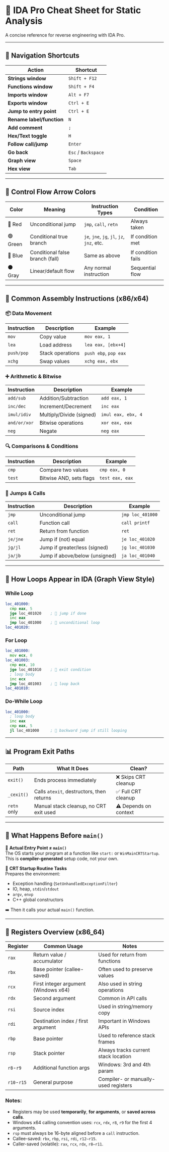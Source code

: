 # 🧠 IDA Pro Cheat Sheet for Static Analysis

A concise reference for reverse engineering with IDA Pro.

---

## 📁 Navigation Shortcuts

| Action                      | Shortcut       |
|----------------------------|----------------|
| **Strings window**         | `Shift + F12`  |
| **Functions window**       | `Shift + F4`   |
| **Imports window**         | `Alt + F7`     |
| **Exports window**         | `Ctrl + E`     |
| **Jump to entry point**    | `Ctrl + E`     |
| **Rename label/function**  | `N`            |
| **Add comment**            | `;`            |
| **Hex/Text toggle**        | `H`            |
| **Follow call/jump**       | `Enter`        |
| **Go back**                | `Esc` / `Backspace` |
| **Graph view**             | `Space`        |
| **Hex view**               | `Tab`          |

---

## 🧽 Control Flow Arrow Colors

| Color      | Meaning                         | Instruction Types                            | Condition          |
|------------|----------------------------------|-----------------------------------------------|--------------------|
| 🔴 Red     | Unconditional jump               | `jmp`, `call`, `retn`                         | Always taken       |
| 🟢 Green   | Conditional true branch          | `je`, `jne`, `jg`, `jl`, `jz`, `jnz`, etc.    | If condition met   |
| 🔵 Blue    | Conditional false branch (fall)  | Same as above                                 | If condition fails |
| ⚫ Gray    | Linear/default flow               | Any normal instruction                        | Sequential flow    |

---

## 🔧 Common Assembly Instructions (x86/x64)

### 📦 Data Movement

| Instruction | Description                    | Example              |
|-------------|--------------------------------|----------------------|
| `mov`       | Copy value                     | `mov eax, 1`         |
| `lea`       | Load address                   | `lea eax, [ebx+4]`   |
| `push/pop`  | Stack operations               | `push ebp`, `pop eax`|
| `xchg`      | Swap values                    | `xchg eax, ebx`      |

### ➕ Arithmetic & Bitwise

| Instruction | Description                    | Example              |
|-------------|--------------------------------|----------------------|
| `add/sub`   | Addition/Subtraction           | `add eax, 1`         |
| `inc/dec`   | Increment/Decrement            | `inc eax`            |
| `imul/idiv` | Multiply/Divide (signed)       | `imul eax, ebx, 4`   |
| `and/or/xor`| Bitwise operations             | `xor eax, eax`       |
| `neg`       | Negate                         | `neg eax`            |

### 🔍 Comparisons & Conditions

| Instruction | Description                    | Example              |
|-------------|--------------------------------|----------------------|
| `cmp`       | Compare two values             | `cmp eax, 0`         |
| `test`      | Bitwise AND, sets flags        | `test eax, eax`      |

### 🔀 Jumps & Calls

| Instruction | Description                    | Example              |
|-------------|--------------------------------|----------------------|
| `jmp`       | Unconditional jump             | `jmp loc_401000`     |
| `call`      | Function call                  | `call printf`        |
| `ret`       | Return from function           | `ret`                |
| `je/jne`    | Jump if (not) equal            | `je loc_401020`      |
| `jg/jl`     | Jump if greater/less (signed)  | `jg loc_401030`      |
| `ja/jb`     | Jump if above/below (unsigned) | `ja loc_401040`      |

---

## 🔁 How Loops Appear in IDA (Graph View Style)

### While Loop
```asm
loc_401000:
  cmp eax, 5
  jge loc_401020    ; 🧲 jump if done
  inc eax
  jmp loc_401000    ; 🔴 unconditional loop
loc_401020:
```

### For Loop
```asm
loc_401000:
  mov ecx, 0
loc_401003:
  cmp ecx, 10
  jge loc_401010    ; 🧲 exit condition
  ; loop body
  inc ecx
  jmp loc_401003    ; 🔴 loop back
loc_401010:
```

### Do-While Loop
```asm
loc_401000:
  ; loop body
  inc eax
  cmp eax, 5
  jl loc_401000     ; 🧲 backward jump if still looping
```

---

## 📊 Program Exit Paths

| Path        | What It Does                                 | Clean?                  |
|-------------|----------------------------------------------|--------------------------|
| `exit()`    | Ends process immediately                     | ❌ Skips CRT cleanup     |
| `_cexit()`  | Calls `atexit`, destructors, then returns    | ✅ Full CRT cleanup      |
| `retn` only | Manual stack cleanup, no CRT exit used       | ⚠️ Depends on context    |

---

## 🧬 What Happens Before `main()`

🔹 **Actual Entry Point ≠ `main()`**  
The OS starts your program at a function like `start:` or `WinMainCRTStartup`.  
This is **compiler-generated** setup code, not your own.

🔹 **CRT Startup Routine Tasks**  
Prepares the environment:
- Exception handling (`SetUnhandledExceptionFilter`)
- IO, heap, `stdin`/`stdout`
- `argv`, `envp`
- C++ global constructors

➡️ Then it calls your actual `main()` function.

---

## 🔢 Registers Overview (x86_64)

| Register  | Common Usage                           | Notes                                |
|-----------|----------------------------------------|--------------------------------------|
| `rax`     | Return value / accumulator             | Used for return from functions       |
| `rbx`     | Base pointer (callee-saved)            | Often used to preserve values        |
| `rcx`     | First integer argument (Windows x64)   | Also used in string operations       |
| `rdx`     | Second argument                        | Common in API calls                  |
| `rsi`     | Source index                           | Used in string/memory copy           |
| `rdi`     | Destination index / first argument     | Important in Windows APIs            |
| `rbp`     | Base pointer                           | Used to reference stack frames       |
| `rsp`     | Stack pointer                          | Always tracks current stack location |
| `r8`-`r9` | Additional function args                | Windows: 3rd and 4th param           |
| `r10`-`r15`| General purpose                        | Compiler- or manually-used registers |

### Notes:
- Registers may be used **temporarily**, **for arguments**, or **saved across calls**.
- Windows x64 calling convention uses: `rcx`, `rdx`, `r8`, `r9` for the first 4 arguments.
- `rsp` must always be 16-byte aligned before a `call` instruction.
- Callee-saved: `rbx`, `rbp`, `rsi`, `rdi`, `r12–r15`.
- Caller-saved (volatile): `rax`, `rcx`, `rdx`, `r8–r11`.
